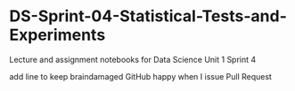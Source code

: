 # DS-Sprint-04-Statistical-Tests-and-Experiments
Lecture and assignment notebooks for Data Science Unit 1 Sprint 4

add line to keep braindamaged GitHub happy when I issue Pull Request
